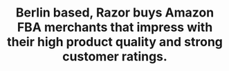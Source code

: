 ---
title: "Berlin based, Razor buys Amazon FBA merchants that impress with their high product quality and strong customer ratings."
image: "https://static.tildacdn.com/tild3731-3038-4362-b362-353130656366/image_116.png"
path: "/about/hero-section"
---